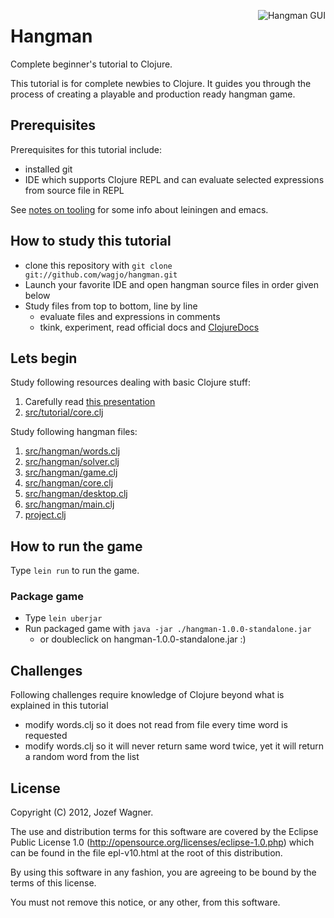 <img
src="https://github.com/downloads/wagjo/hangman/hangman-gui.png"
 alt="Hangman GUI" title="Hangman GUI" align="right"/>
# Hangman

Complete beginner's tutorial to Clojure.

This tutorial is for complete newbies to Clojure. It guides you
through the process of creating a playable and production ready
hangman game.

## Prerequisites

Prerequisites for this tutorial include:

* installed git
* IDE which supports Clojure REPL and can evaluate selected 
expressions from source file in REPL

See [notes on
tooling](https://github.com/wagjo/hangman/blob/master/TOOLING.md) 
for some info about leiningen and emacs.

## How to study this tutorial

* clone this repository with `git clone
  git://github.com/wagjo/hangman.git`
* Launch your favorite IDE and open hangman source files in order
  given below
* Study files from top to bottom, line by line
    * evaluate files and expressions in comments
    * tkink, experiment, read official docs and [ClojureDocs](http://clojuredocs.org)

## Lets begin

Study following resources dealing with basic Clojure stuff:

1. Carefully read [this presentation](https://docs.google.com/present/edit?id=0ARVWfleXxysoZGdrMjhtN2ZfNDg2N2pqOWRjNw)
2. [src/tutorial/core.clj](https://github.com/wagjo/hangman/blob/master/src/tutorial/core.clj)

Study following hangman files:

1. [src/hangman/words.clj](https://github.com/wagjo/hangman/blob/master/src/hangman/words.clj)
2. [src/hangman/solver.clj](https://github.com/wagjo/hangman/blob/master/src/hangman/solver.clj)
3. [src/hangman/game.clj](https://github.com/wagjo/hangman/blob/master/src/hangman/game.clj)
4. [src/hangman/core.clj](https://github.com/wagjo/hangman/blob/master/src/hangman/core.clj)
5. [src/hangman/desktop.clj](https://github.com/wagjo/hangman/blob/master/src/hangman/desktop.clj)
6. [src/hangman/main.clj](https://github.com/wagjo/hangman/blob/master/src/hangman/main.clj)
7. [project.clj](https://github.com/wagjo/hangman/blob/master/project.clj)

## How to run the game

Type `lein run` to run the game.

### Package game

* Type `lein uberjar`
* Run packaged game with `java -jar ./hangman-1.0.0-standalone.jar`
    * or doubleclick on hangman-1.0.0-standalone.jar :)

## Challenges

Following challenges require knowledge of Clojure beyond what is
explained in this tutorial

* modify words.clj so it does not read from file every time word is 
requested
* modify words.clj so it will never return same word twice, yet it 
will return a random word from the list

## License

Copyright (C) 2012, Jozef Wagner.

The use and distribution terms for this software are covered by the
Eclipse Public License 1.0 
(http://opensource.org/licenses/eclipse-1.0.php) which can be found
 in the file epl-v10.html at the root of this distribution.

By using this software in any fashion, you are agreeing to be bound
by the terms of this license.

You must not remove this notice, or any other, from this software.
